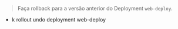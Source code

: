 > Faça rollback para a versão anterior do Deployment `web-deploy`.
- k rollout undo deployment web-deploy